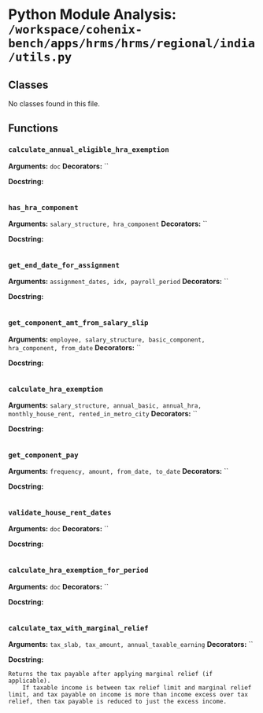 # Python Module Analysis: `/workspace/cohenix-bench/apps/hrms/hrms/regional/india/utils.py`

## Classes

No classes found in this file.


## Functions

### `calculate_annual_eligible_hra_exemption`
**Arguments:** `doc`
**Decorators:** ``

**Docstring:**
```

```
### `has_hra_component`
**Arguments:** `salary_structure, hra_component`
**Decorators:** ``

**Docstring:**
```

```
### `get_end_date_for_assignment`
**Arguments:** `assignment_dates, idx, payroll_period`
**Decorators:** ``

**Docstring:**
```

```
### `get_component_amt_from_salary_slip`
**Arguments:** `employee, salary_structure, basic_component, hra_component, from_date`
**Decorators:** ``

**Docstring:**
```

```
### `calculate_hra_exemption`
**Arguments:** `salary_structure, annual_basic, annual_hra, monthly_house_rent, rented_in_metro_city`
**Decorators:** ``

**Docstring:**
```

```
### `get_component_pay`
**Arguments:** `frequency, amount, from_date, to_date`
**Decorators:** ``

**Docstring:**
```

```
### `validate_house_rent_dates`
**Arguments:** `doc`
**Decorators:** ``

**Docstring:**
```

```
### `calculate_hra_exemption_for_period`
**Arguments:** `doc`
**Decorators:** ``

**Docstring:**
```

```
### `calculate_tax_with_marginal_relief`
**Arguments:** `tax_slab, tax_amount, annual_taxable_earning`
**Decorators:** ``

**Docstring:**
```
Returns the tax payable after applying marginal relief (if applicable).
    If taxable income is between tax relief limit and marginal relief limit, and tax payable on income is more than income excess over tax relief, then tax payable is reduced to just the excess income.
```

